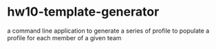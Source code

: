 # hw10-template-generator
a command line application to generate a series of profile to populate a profile for each member of a given team
